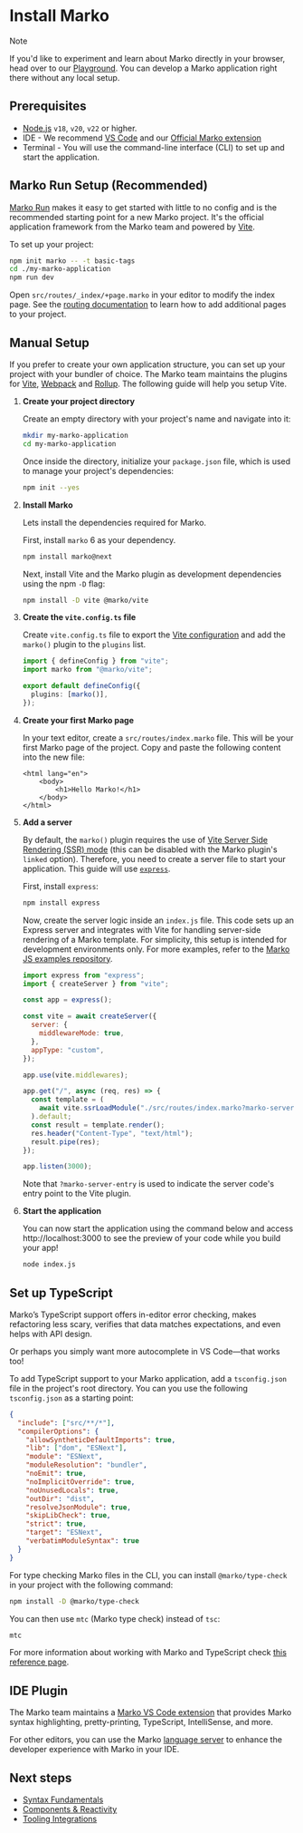 # Install Marko

> [!NOTE]
> If you'd like to experiment and learn about Marko directly in your browser, head over to our [Playground](/playground). You can develop a Marko application right there without any local setup.

## Prerequisites

- [Node.js](https://nodejs.org/en) `v18`, `v20`, `v22` or higher.
- IDE - We recommend [VS Code](https://code.visualstudio.com/) and our [Official Marko extension](https://marketplace.visualstudio.com/items?itemName=Marko-JS.marko-vscode)
- Terminal - You will use the command-line interface (CLI) to set up and start the application.

## Marko Run Setup (Recommended)

[Marko Run](https://github.com/marko-js/run) makes it easy to get started with little to no config and is the recommended starting point for a new Marko project. It's the official application framework from the Marko team and powered by [Vite](https://vite.dev/).

To set up your project:

```bash
npm init marko -- -t basic-tags
cd ./my-marko-application
npm run dev
```

Open `src/routes/_index/+page.marko` in your editor to modify the index page. See the [routing documentation](https://github.com/marko-js/run#file-based-routing) to learn how to add additional pages to your project.

## Manual Setup

If you prefer to create your own application structure, you can set up your project with your bundler of choice. The Marko team maintains the plugins for [Vite](https://github.com/marko-js/vite), [Webpack](https://github.com/marko-js/webpack) and [Rollup](https://github.com/marko-js/rollup). The following guide will help you setup Vite.

1. **Create your project directory**

   Create an empty directory with your project's name and navigate into it:

   ```bash
   mkdir my-marko-application
   cd my-marko-application
   ```

   Once inside the directory, initialize your `package.json` file, which is used to manage your project's dependencies:

   ```bash
   npm init --yes
   ```

1. **Install Marko**

   Lets install the dependencies required for Marko.

   First, install `marko` 6 as your dependency.

   ```bash
   npm install marko@next
   ```

   Next, install Vite and the Marko plugin as development dependencies using the npm `-D` flag:

   ```bash
   npm install -D vite @marko/vite
   ```

1. **Create the `vite.config.ts` file**

   Create `vite.config.ts` file to export the [Vite configuration](https://vite.dev/config/) and add the `marko()` plugin to the `plugins` list.

   ```typescript
   import { defineConfig } from "vite";
   import marko from "@marko/vite";

   export default defineConfig({
     plugins: [marko()],
   });
   ```

1. **Create your first Marko page**

   In your text editor, create a `src/routes/index.marko` file. This will be your first Marko page of the project. Copy and paste the following content into the new file:

   ```marko
   <html lang="en">
       <body>
           <h1>Hello Marko!</h1>
       </body>
   </html>
   ```

1. **Add a server**

   By default, the `marko()` plugin requires the use of [Vite Server Side Rendering (SSR) mode](https://vite.dev/guide/ssr.html#server-side-rendering-ssr) (this can be disabled with the Marko plugin's `linked` option). Therefore, you need to create a server file to start your application. This guide will use [`express`](https://expressjs.com/).

   First, install `express`:

   ```bash
   npm install express
   ```

   Now, create the server logic inside an `index.js` file. This code sets up an Express server and integrates with Vite for handling server-side rendering of a Marko template. For simplicity, this setup is intended for development environments only. For more examples, refer to the [Marko JS examples repository](https://github.com/marko-js/examples/tree/master/examples).

   ```javascript
   import express from "express";
   import { createServer } from "vite";

   const app = express();

   const vite = await createServer({
     server: {
       middlewareMode: true,
     },
     appType: "custom",
   });

   app.use(vite.middlewares);

   app.get("/", async (req, res) => {
     const template = (
       await vite.ssrLoadModule("./src/routes/index.marko?marko-server-entry")
     ).default;
     const result = template.render();
     res.header("Content-Type", "text/html");
     result.pipe(res);
   });

   app.listen(3000);
   ```

   Note that `?marko-server-entry` is used to indicate the server code's entry point to the Vite plugin.

1. **Start the application**

   You can now start the application using the command below and access http://localhost:3000 to see the preview of your code while you build your app!

   ```bash
   node index.js
   ```

## Set up TypeScript

Marko’s TypeScript support offers in-editor error checking, makes refactoring less scary, verifies that data matches expectations, and even helps with API design.

Or perhaps you simply want more autocomplete in VS Code—that works too!

To add TypeScript support to your Marko application, add a `tsconfig.json` file in the project's root directory. You can you use the following `tsconfig.json` as a starting point:

```json
{
  "include": ["src/**/*"],
  "compilerOptions": {
    "allowSyntheticDefaultImports": true,
    "lib": ["dom", "ESNext"],
    "module": "ESNext",
    "moduleResolution": "bundler",
    "noEmit": true,
    "noImplicitOverride": true,
    "noUnusedLocals": true,
    "outDir": "dist",
    "resolveJsonModule": true,
    "skipLibCheck": true,
    "strict": true,
    "target": "ESNext",
    "verbatimModuleSyntax": true
  }
}
```

For type checking Marko files in the CLI, you can install `@marko/type-check` in your project with the following command:

```bash
npm install -D @marko/type-check
```

You can then use `mtc` (Marko type check) instead of `tsc`:

```bash
mtc
```

For more information about working with Marko and TypeScript check [this reference page](../reference/typescript.md).

## IDE Plugin

The Marko team maintains a [Marko VS Code extension](https://marketplace.visualstudio.com/items?itemName=Marko-JS.marko-vscode) that provides Marko syntax highlighting, pretty-printing, TypeScript, IntelliSense, and more.

For other editors, you can use the Marko [language server](https://github.com/marko-js/language-server/tree/main) to enhance the developer experience with Marko in your IDE.

## Next steps

- [Syntax Fundamentals](../tutorial/fundamentals.md)
- [Components & Reactivity](../tutorial/components-and-reactivity.md)
- [Tooling Integrations](./integrations.md)